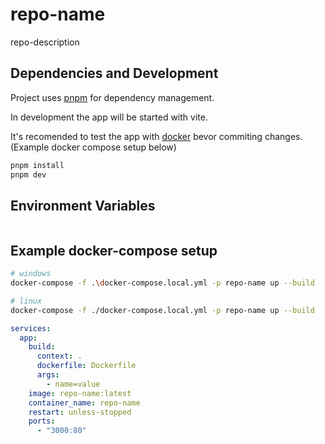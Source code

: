 # repo-name

repo-description

## Dependencies and Development

Project uses [pnpm](https://pnpm.io/) for dependency management.

In development the app will be started with vite.

It's recomended to test the app with [docker](https://docs.docker.com/get-docker/) bevor commiting changes. (Example docker compose setup below)

```bash
pnpm install
pnpm dev
```

## Environment Variables

```bash

```

## Example docker-compose setup

```bash
# windows
docker-compose -f .\docker-compose.local.yml -p repo-name up --build

# linux
docker-compose -f ./docker-compose.local.yml -p repo-name up --build
```

```yaml filename="docker-compose.local.yml"
services:
  app:
    build:
      context: .
      dockerfile: Dockerfile
      args:
        - name=value
    image: repo-name:latest
    container_name: repo-name
    restart: unless-stopped
    ports:
      - "3000:80"
```
